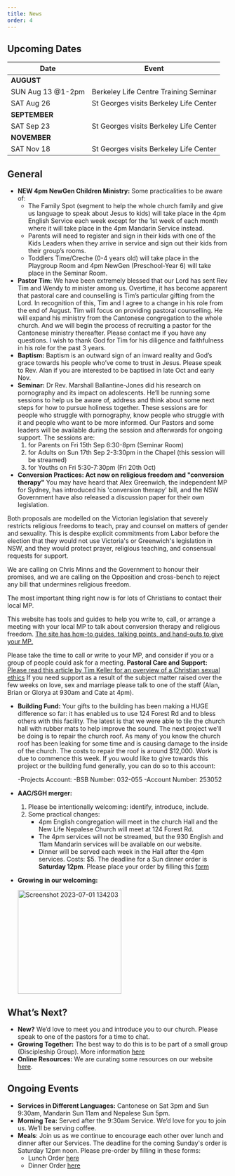 ```yaml
---
title: News
order: 4
---
```


## Upcoming Dates

| Date | Event |
| ----- | ----- |
| **AUGUST** | |
| SUN Aug 13 @1-2pm | Berkeley Life Centre Training Seminar |
| SAT Aug 26 | St Georges visits Berkeley Life Center |
| **SEPTEMBER** | |
| SAT Sep 23 | St Georges visits Berkeley Life Center |
| **NOVEMBER** | |
| SAT Nov 18 | St Georges visits Berkeley Life Center |

## General

- **NEW 4pm NewGen Children Ministry:**
 Some practicalities to be aware of:
    - The Family Spot (segment to help the whole church family and give us language to speak about Jesus to kids) will take place in the 4pm English Service each week except for the 1st week of each month where it will take place in the 4pm Mandarin Service instead.
    - Parents will need to register and sign in their kids with one of the Kids Leaders when they arrive in service and sign out their kids from their group’s rooms.
    - Toddlers Time/Creche (0-4 years old) will take place in the Playgroup Room and 4pm NewGen (Preschool-Year 6) will take place in the Seminar Room.
- **Pastor Tim:** We have been extremely blessed that our Lord has sent Rev Tim and Wendy to minister among us. Overtime, it has become apparent that pastoral care and counselling is Tim’s particular gifting from the Lord. In recognition of this, Tim and I agree to a change in his role from the end of August. Tim will focus on providing pastoral counselling. He will expand his ministry from the Cantonese congregation to the whole church. And we will begin the process of recruiting a pastor for the Cantonese ministry thereafter. Please contact me if you have any questions. I wish to thank God for Tim for his diligence and faithfulness in his role for the past 3 years.   
- **Baptism:** Baptism is an outward sign of an inward reality and God’s grace towards his people who’ve come to trust in Jesus. Please speak to Rev. Alan if you are interested to be baptised in late Oct and early Nov. 
- **Seminar:** Dr Rev. Marshall Ballantine-Jones did his research on pornography and its impact on adolescents. He’ll be running some sessions to help us be aware of, address and think about some next steps for how to pursue holiness together. These sessions are for people who struggle with pornography, know people who struggle with it and people who want to be more informed. Our Pastors and some leaders will be available during the session and afterwards for ongoing support. The sessions are:
    1. for Parents on Fri 15th Sep 6:30-8pm (Seminar Room)
    2. for Adults on Sun 17th Sep 2-3:30pm in the Chapel (this session will be streamed)
    3. for Youths on Fri 5:30-7:30pm (Fri 20th Oct)
- **Conversion Practices: 
Act now on religious freedom and "conversion therapy"**
You may have heard that Alex Greenwich, the independent MP for Sydney, has introduced his 'conversion therapy' bill, and the NSW Government have also released a discussion paper for their own legislation.

Both proposals are modelled on the Victorian legislation that severely restricts religious freedoms to teach, pray and counsel on matters of gender and sexuality. This is despite explicit commitments from Labor before the election that they would not use Victoria's or Greenwich's legislation in NSW, and they would protect prayer, religious teaching, and consensual requests for support.

We are calling on Chris Minns and the Government to honour their promises, and we are calling on the Opposition and cross-bench to reject any bill that undermines religious freedom.

The most important thing right now is for lots of Christians to contact their local MP.

This website has tools and guides to help you write to, call, or arrange a meeting with your local MP to talk about conversion therapy and religious freedom. [The site has how-to guides, talking points, and hand-outs to give your MP.](https://contactyourmp.org.au)

Please take the time to call or write to your MP, and consider if you or a group of people could ask for a meeting.
**Pastoral Care and Support:** [Please read this article by Tim Keller for an overview of a Christian sexual ethics](https://www.christ2rculture.com/resources/Ministry-Blog/The-Gospel-and-Sex-by-Tim-Keller.pdf)
If you need support as a result of the subject matter raised over the few weeks on love, sex and marriage please talk to one of the staff (Alan, Brian or Glorya at 930am and Cate at 4pm). 

- **Building Fund:** Your gifts to the building has been making a HUGE difference so far: it has enabled us to use 124 Forest Rd and to bless others with this facility. The latest is that we were able to tile the church hall with rubber mats to help improve the sound. The next project we’ll be doing is to repair the church roof. As many of you know the church roof has been leaking for some time and is causing damage to the inside of the church. The costs to repair the roof is around $12,000. Work is due to commence this week.  If you would like to give towards this project or the building fund generally, you can do so to this account: 

    -Projects Account:
        -BSB Number: 032-055
        -Account Number: 253052
  
- **AAC/SGH merger:**
    1. Please be intentionally welcoming: identify, introduce, include. 
    2. Some practical changes: 
        - 4pm English congregation will meet in the church Hall and the New Life Nepalese Church will meet at 124 Forest Rd.
        - The 4pm services will not be streamed, but the 930 English and 11am Mandarin services will be available on our website.
        - Dinner will be served each week in the Hall after the 4pm services. Costs: $5. The deadline for a Sun dinner order is **Saturday 12pm**. Please place your order by filling this [form](https://tinyurl.com/sundinners)


- **Growing in our welcoming:**

  <img width="236" alt="Screenshot 2023-07-01 134203" src="https://github.com/stgeorgeshurstville/bulletin/assets/119166299/b540ac1c-0ba4-481e-90a5-5464939f7e4c">


## What’s Next?
- **New?** We’d love to meet you and introduce you to our church. Please speak to one of the pastors for a time to chat. 
- **Growing Together:** The best way to do this is to be part of a small group (Discipleship Group). More information [here](https://stgeorgeshurstville.org.au/discipleship-groups)
- **Online Resources:** We are curating some resources on our website [here](https://stgeorgeshurstville.org.au/lets-talk-about-christianity).  

## Ongoing Events
- **Services in Different Languages:** Cantonese on Sat 3pm and Sun 9:30am, Mandarin Sun 11am and Nepalese Sun 5pm. 
- **Morning Tea:**  Served after the 9:30am Service. We’d love for you to join us. We’ll be serving coffee.
- **Meals**: Join us as we continue to encourage each other over lunch and dinner after our Services. The deadline for the coming Sunday's order is Saturday 12pm noon. Please pre-order by filling in these forms:
   - Lunch Order [here](https://tinyurl.com/sunlunches)
   - Dinner Order [here](https://tinyurl.com/sundinners)


